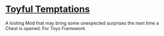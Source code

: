 # [Toyful Temptations](https://www.nexusmods.com/skyrimspecialedition/mods/63905)
A looting Mod that may bring some unexpected surprises the next time a Chest is opened. For Toys Framework 
